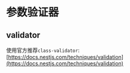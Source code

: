 # 参数验证器

## validator

使用官方推荐`class-validator`: [https://docs.nestjs.com/techniques/validation](https://docs.nestjs.com/techniques/validation)
